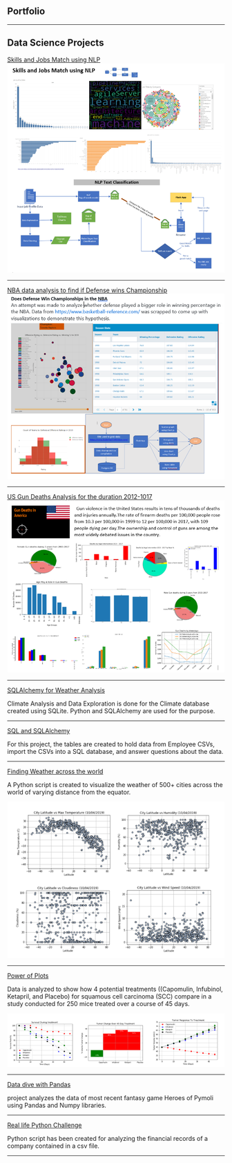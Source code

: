 ## Portfolio
----
## Data Science Projects

[Skills and Jobs Match using NLP ](https://github.com/SharmaBhumi/ML_Skills_Match)
<img src="images/NLP Text classification.PNG?raw=true"/>

---
[NBA data analysis to find if Defense wins Championship ](https://sharmabhumi.github.io/Project-02-NBA-Analysis/)
<img src="images/NBA Analysis.PNG?raw=true"/>

---
[US Gun Deaths Analysis for the duration 2012-1017 ](https://github.com/SharmaBhumi/Project-1)
<img src="images/gun_violence_analysis.PNG?raw=true"/>

----
[SQLAlchemy for Weather Analysis](https://sharmabhumi.github.io/sqlalchemy-weather-analysis/)
<p>Climate Analysis and Data Exploration is done for the Climate database created using SQLite. Python and SQLAlchemy are used for the purpose.</p>

----
[SQL and SQLAlchemy](https://sharmabhumi.github.io/sql_ERD/)
<p>For this project, the tables are created to hold data from Employee CSVs, import the CSVs into a SQL database, and answer questions about the data.</p>

----
[Finding Weather across the world](https://sharmabhumi.github.io/Python_API_Challenge/)
<p>A Python script is created to visualize the weather of 500+ cities across the world of varying distance from the equator.</p>
<img src="images/weatherpy_python_api.PNG?raw=true"/>

---
[Power of Plots](https://sharmabhumi.github.io/MatPlotLib/)
<p> Data is analyzed to show how 4 potential treatments ((Capomulin, Infubinol, Ketapril, and Placebo) for squamous cell carcinoma (SCC) compare in a study conducted for 250 mice treated over a course of 45 days. </p>
<img src="images/matplotlib_captures.PNG?raw=true"/>

---
[Data dive with Pandas ](https://sharmabhumi.github.io/fantasy-game-with-pandas/)
<p>project analyzes the data of most recent fantasy game Heroes of Pymoli using Pandas and Numpy libraries.</p>

---
[Real life Python Challenge](https://sharmabhumi.github.io/python-challenge/)
<p>Python script has been created for analyzing the financial records of a company contained in a csv file.</p>

---
